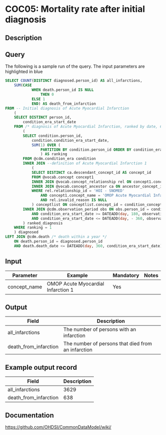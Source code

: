 <!---
Group:condition occurrence combinations
Name:COC05 Mortality rate after initial diagnosis
Author:Patrick Ryan
CDM Version: 5.3
-->

# COC05: Mortality rate after initial diagnosis

## Description


## Query
The following is a sample run of the query. The input parameters are highlighted in  blue  

```sql
SELECT COUNT(DISTINCT diagnosed.person_id) AS all_infarctions,
	SUM(CASE
			WHEN death.person_id IS NULL
				THEN 0
			ELSE 1
			END) AS death_from_infarction
FROM -- Initial diagnosis of Acute Myocardial Infarction
	(
	SELECT DISTINCT person_id,
		condition_era_start_date
	FROM /* diagnosis of Acute Myocardial Infarction, ranked by date, 6 month clean period with 1 year follow-up */
		(
		SELECT condition.person_id,
			condition.condition_era_start_date,
			SUM(1) OVER (
				PARTITION BY condition.person_id ORDER BY condition_era_start_date ROWS UNBOUNDED PRECEDING
				) AS ranking
		FROM @cdm.condition_era condition
		INNER JOIN --definition of Acute Myocardial Infarction 1
			(
			SELECT DISTINCT ca.descendant_concept_id AS concept_id
			FROM @vocab.concept concept1
			INNER JOIN @vocab.concept_relationship rel ON concept1.concept_id = rel.concept_id_1
			INNER JOIN @vocab.concept_ancestor ca ON ancestor_concept_id = concept_id_2
			WHERE rel.relationship_id = 'HOI - SNOMED'
				AND concept1.concept_name = 'OMOP Acute Myocardial Infarction 1'
				AND rel.invalid_reason IS NULL
			) conceptlist ON conceptlist.concept_id = condition_concept_id
		INNER JOIN @cdm.observation_period obs ON obs.person_id = condition.person_id
			AND condition_era_start_date >= DATEADD(day, 180, observation_period_start_date)
			AND condition_era_start_date <= DATEADD(day, - 360, observation_period_end_date)
		) ranked_diagnosis
	WHERE ranking = 1
	) diagnosed
LEFT JOIN @cdm.death /* death within a year */
	ON death.person_id = diagnosed.person_id
	AND death.death_date <= DATEADD(day, 360, condition_era_start_date);
```

## Input

|  Parameter |  Example |  Mandatory |  Notes |
| --- | --- | --- | --- |
| concept_name | OMOP Acute Myocardial Infarction 1 | Yes |   |

## Output

|  Field |  Description |
| --- | --- |
| all_infarctions | The number of persons with an infarction |
| death_from_infarction | The number of persons that died from an infarction |

## Example output record

|  Field |  Description |
| --- | --- |
| all_infarctions | 3629 |
| death_from_infarction | 638 |

## Documentation
https://github.com/OHDSI/CommonDataModel/wiki/

